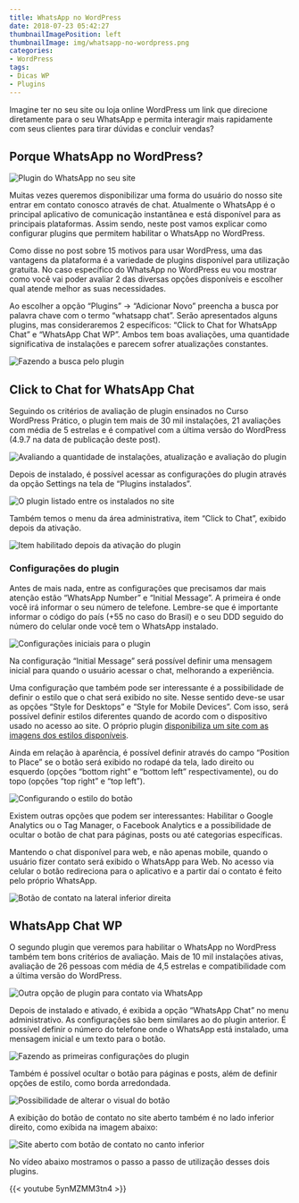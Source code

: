 ```yaml
---
title: WhatsApp no WordPress
date: 2018-07-23 05:42:27
thumbnailImagePosition: left
thumbnailImage: img/whatsapp-no-wordpress.png
categories:
- WordPress
tags:
- Dicas WP
- Plugins
---
```


Imagine ter no seu site ou loja online WordPress um link que direcione diretamente para o seu WhatsApp e permita interagir mais rapidamente com seus clientes para tirar dúvidas e concluir vendas?

<!--more-->

## Porque WhatsApp no WordPress?

![Plugin do WhatsApp no seu site](../../img/whatsapp-no-wordpress.png "Link do WhatsApp no WordPress")

Muitas vezes queremos disponibilizar uma forma do usuário do nosso site entrar em contato conosco através de chat. Atualmente o WhatsApp é o principal aplicativo de comunicação instantânea e está disponível para as principais plataformas. Assim sendo, neste post vamos explicar como configurar plugins que permitem habilitar o WhatsApp no WordPress.

Como disse no post sobre 15 motivos para usar WordPress, uma das vantagens da plataforma é a variedade de plugins disponível para utilização gratuita. No caso específico do WhatsApp no WordPress eu vou mostrar como você vai poder avaliar 2 das diversas opções disponíveis e escolher qual atende melhor as suas necessidades.

Ao escolher a opção “Plugins” -> “Adicionar Novo” preencha a busca por palavra chave com o termo “whatsapp chat”. Serão apresentados alguns plugins, mas consideraremos 2 específicos: “Click to Chat for WhatsApp Chat” e “WhatsApp Chat WP”. Ambos tem boas avaliações, uma quantidade significativa de instalações e parecem sofrer atualizações constantes.

![Fazendo a busca pelo plugin](../../img/01-busca-plugin-whatsapp.png "Termo usado para buscar o plugin de WhatsApp no WordPress")

## Click to Chat for WhatsApp Chat

Seguindo os critérios de avaliação de plugin ensinados no Curso WordPress Prático, o plugin tem mais de 30 mil instalações, 21 avaliações com média de 5 estrelas e é compatível com a última versão do WordPress (4.9.7 na data de publicação deste post).

![Avaliando a quantidade de instalações, atualização e avaliação do plugin](../../img/02-click-to-chat-detalhes.png "Detalhes da avaliação do plugin Click to Chat for WhatsAppChat")

Depois de instalado, é possível acessar as configurações do plugin através da opção Settings na tela de “Plugins instalados”.

![O plugin listado entre os instalados no site](../../img/03-settings-plugin.png "Configuração do plugin \"Click to Chat for WhatsApp\" para realizar as configurações")

Também temos o menu da área administrativa, item “Click to Chat”, exibido depois da ativação.

![Item habilitado depois da ativação do plugin](../../img/04-menu-admin-click.png "Nova opção no menu administrativo")

### Configurações do plugin

Antes de mais nada, entre as configurações que precisamos dar mais atenção estão “WhatsApp Number” e “Initial Message”. A primeira é onde você irá informar o seu número de telefone. Lembre-se que é importante informar o código do país (+55 no caso do Brasil) e o seu DDD seguido do número do celular onde você tem o WhatsApp instalado.

![Configurações iniciais para o plugin](../../img/05-number-message.png "Possibilidade de configurar o número de telefone para WhatsApp e de mensagem inicial")

Na configuração “Initial Message” será possível definir uma mensagem inicial para quando o usuário acessar o chat, melhorando a experiência.

Uma configuração que também pode ser interessante é a possibilidade de definir o estilo que o chat será exibido no site. Nesse sentido deve-se usar as opções “Style for Desktops” e “Style for Mobile Devices”. Com isso, será possível definir estilos diferentes quando de acordo com o dispositivo usado no acesso ao site. O próprio plugin [disponibiliza um site com as imagens dos estilos disponíveis](https://www.holithemes.com/whatsapp-chat/select-styles/).

Ainda em relação à aparência, é possível definir através do campo “Position to Place” se o botão será exibido no rodapé da tela, lado direito ou esquerdo (opções “bottom right” e “bottom left” respectivamente), ou do topo (opções “top right” e “top left”).

![Configurando o estilo do botão](../../img/06-estilos.png "Configuração do estilo do botão e do posicionamento do mesmo")

Existem outras opções que podem ser interessantes: Habilitar o Google Analytics ou o Tag Manager, o Facebook Analytics e a possibilidade de ocultar o botão de chat para páginas, posts ou até categorias específicas.

Mantendo o chat disponível para web, e não apenas mobile, quando o usuário fizer contato será exibido o WhatsApp para Web. No acesso via celular o botão redireciona para o aplicativo e a partir daí o contato é feito pelo próprio WhatsApp.

![Botão de contato na lateral inferior direita](../../img/07-site-com-whatsapppng-300x200.png "Exibição do botão para contato usando WhatsApp no rodapé, na lateral direita")

## WhatsApp Chat WP

O segundo plugin que veremos para habilitar o WhatsApp no WordPress também tem bons critérios de avaliação. Mais de 10 mil instalações ativas, avaliação de 26 pessoas com média de 4,5 estrelas e compatibilidade com a última versão do WordPress.

![Outra opção de plugin para contato via WhatsApp](../../img/08-whatsapp-chat-wp-detalhes.png "Plugin WhatsApp Chat WP para comunicação instantânea usando WhatsApp no WordPress")

Depois de instalado e ativado, é exibida a opção “WhatsApp Chat” no menu administrativo. As configurações são bem similares ao do plugin anterior. É possível definir o número do telefone onde o WhatsApp está instalado, uma mensagem inicial e um texto para o botão.

![Fazendo as primeiras configurações do plugin](../../img/09-configuracoes-768x377.png "Configuração de número, imagem inicial e texto do botão")

Também é possível ocultar o botão para páginas e posts, além de definir opções de estilo, como borda arredondada.

![Possibilidade de alterar o visual do botão](../../img/10-estilo-ocultar-768x363.png "O plugin WhatsApp Chat WP também permite configurar estilo e ocultar o botão de contato em algumas situações")

A exibição do botão de contato no site aberto também é no lado inferior direito, como exibida na imagem abaixo:

![Site aberto com botão de contato no canto inferior](../../img/11-site-whatsapp-chat-768x347.png "Exibição do botão do WhatsApp Chat WP no site aberto")

No vídeo abaixo mostramos o passo a passo de utilização desses dois plugins.

{{< youtube 5ynMZMM3tn4 >}}

